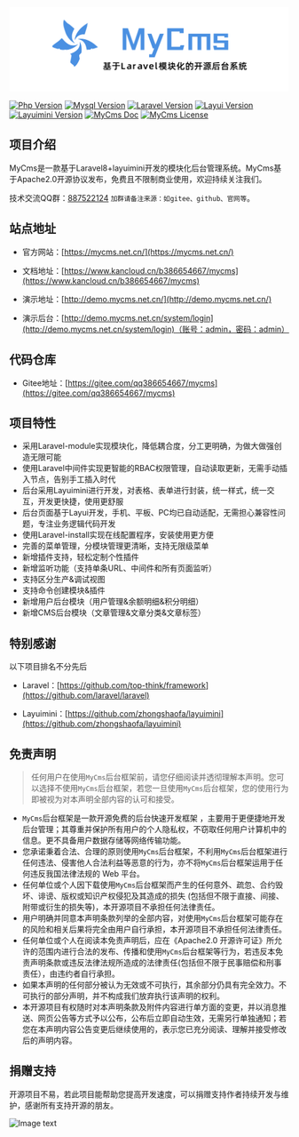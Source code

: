 
![MyCms-logo](public/mycms/common/images/logo-2.png)


[![Php Version](https://img.shields.io/badge/php-%3E=7.3.0-brightgreen.svg?maxAge=2592000&color=yellow)](https://github.com/php/php-src)
[![Mysql Version](https://img.shields.io/badge/mysql-%3E=5.7-brightgreen.svg?maxAge=2592000&color=orange)](https://www.mysql.com/)
[![Laravel Version](https://img.shields.io/badge/laravel-%3E=8.5-brightgreen.svg?maxAge=2592000)](https://github.com/laravel/laravel)
[![Layui Version](https://img.shields.io/badge/layui-=2.5.5-brightgreen.svg?maxAge=2592000&color=critical)](https://github.com/sentsin/layui)
[![Layuimini Version](https://img.shields.io/badge/layuimini-%3E=2.0.4.2-brightgreen.svg?maxAge=2592000&color=ff69b4)](https://github.com/zhongshaofa/layuimini)
[![MyCms Doc](https://img.shields.io/badge/docs-passing-green.svg?maxAge=2592000)](https://www.kancloud.cn/b386654667/mycms)
[![MyCms License](https://img.shields.io/badge/license-Apache2.0-green?maxAge=2592000&color=blue)](https://gitee.com/qq386654667/mycms/blob/master/LICENSE)

## 项目介绍

MyCms是一款基于Laravel8+layuimini开发的模块化后台管理系统。MyCms基于Apache2.0开源协议发布，免费且不限制商业使用，欢迎持续关注我们。

技术交流QQ群：[887522124](https://qm.qq.com/cgi-bin/qm/qr?k=y3Q3pCWJdIRtCzdLMGdqMv3Jx04bib8D&jump_from=webapi) `加群请备注来源：如gitee、github、官网等`。

## 站点地址

* 官方网站：[https://mycms.net.cn/](https://mycms.net.cn/)

* 文档地址：[https://www.kancloud.cn/b386654667/mycms](https://www.kancloud.cn/b386654667/mycms)

* 演示地址：[http://demo.mycms.net.cn/](http://demo.mycms.net.cn/)
  
* 演示后台：[http://demo.mycms.net.cn/system/login](http://demo.mycms.net.cn/system/login)（账号：admin，密码：admin）

## 代码仓库

* Gitee地址：[https://gitee.com/qq386654667/mycms](https://gitee.com/qq386654667/mycms)


## 项目特性
* 采用Laravel-module实现模块化，降低耦合度，分工更明确，为做大做强创造无限可能
* 使用Laravel中间件实现更智能的RBAC权限管理，自动读取更新，无需手动插入节点，告别手工插入时代
* 后台采用Layuimini进行开发，对表格、表单进行封装，统一样式，统一交互，开发更快捷，使用更舒服
* 后台页面基于Layui开发，手机、平板、PC均已自动适配，无需担心兼容性问题，专注业务逻辑代码开发
* 使用Laravel-install实现在线配置程序，安装使用更方便
* 完善的菜单管理，分模块管理更清晰，支持无限级菜单
* 新增插件支持，轻松定制个性插件
* 新增监听功能（支持单条URL、中间件和所有页面监听）
* 支持区分生产&调试视图
* 支持命令创建模块&插件
* 新增用户后台模块（用户管理&余额明细&积分明细）
* 新增CMS后台模块（文章管理&文章分类&文章标签）

## 特别感谢

以下项目排名不分先后

* Laravel：[https://github.com/top-think/framework](https://github.com/laravel/laravel)

* Layuimini：[https://github.com/zhongshaofa/layuimini](https://github.com/zhongshaofa/layuimini)



## 免责声明

>任何用户在使用`MyCms`后台框架前，请您仔细阅读并透彻理解本声明。您可以选择不使用`MyCms`后台框架，若您一旦使用`MyCms`后台框架，您的使用行为即被视为对本声明全部内容的认可和接受。

* `MyCms`后台框架是一款开源免费的后台快速开发框架 ，主要用于更便捷地开发后台管理；其尊重并保护所有用户的个人隐私权，不窃取任何用户计算机中的信息。更不具备用户数据存储等网络传输功能。
* 您承诺秉着合法、合理的原则使用`MyCms`后台框架，不利用`MyCms`后台框架进行任何违法、侵害他人合法利益等恶意的行为，亦不将`MyCms`后台框架运用于任何违反我国法律法规的 Web 平台。
* 任何单位或个人因下载使用`MyCms`后台框架而产生的任何意外、疏忽、合约毁坏、诽谤、版权或知识产权侵犯及其造成的损失 (包括但不限于直接、间接、附带或衍生的损失等)，本开源项目不承担任何法律责任。
* 用户明确并同意本声明条款列举的全部内容，对使用`MyCms`后台框架可能存在的风险和相关后果将完全由用户自行承担，本开源项目不承担任何法律责任。
* 任何单位或个人在阅读本免责声明后，应在《Apache2.0 开源许可证》所允许的范围内进行合法的发布、传播和使用`MyCms`后台框架等行为，若违反本免责声明条款或违反法律法规所造成的法律责任(包括但不限于民事赔偿和刑事责任），由违约者自行承担。
* 如果本声明的任何部分被认为无效或不可执行，其余部分仍具有完全效力。不可执行的部分声明，并不构成我们放弃执行该声明的权利。
* 本开源项目有权随时对本声明条款及附件内容进行单方面的变更，并以消息推送、网页公告等方式予以公布，公布后立即自动生效，无需另行单独通知；若您在本声明内容公告变更后继续使用的，表示您已充分阅读、理解并接受修改后的声明内容。


## 捐赠支持

开源项目不易，若此项目能帮助您提高开发速度，可以捐赠支持作者持续开发与维护，感谢所有支持开源的朋友。

![Image text](https://mycms.net.cn/donate_qrcode.png)
